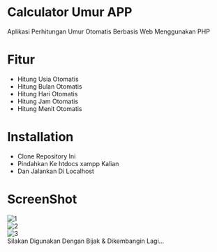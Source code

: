 # Calculator Umur APP

Aplikasi Perhitungan Umur Otomatis Berbasis Web Menggunakan PHP

# Fitur

- Hitung Usia Otomatis
- Hitung Bulan Otomatis
- Hitung Hari Otomatis
- Hitung Jam Otomatis
- Hitung Menit Otomatis

# Installation

- Clone Repository Ini
- Pindahkan Ke htdocs xampp Kalian
- Dan Jalankan Di Localhost

# ScreenShot

![1](https://user-images.githubusercontent.com/33697576/114830174-27317380-9df6-11eb-9e2f-b1d0c73495b6.PNG) <br>
![2](https://user-images.githubusercontent.com/33697576/114830186-2c8ebe00-9df6-11eb-995e-13107fc15d58.PNG) <br>
![3](https://user-images.githubusercontent.com/33697576/114830195-30224500-9df6-11eb-8c04-0fea45e05832.PNG) <br>
Silakan Digunakan Dengan Bijak & Dikembangin Lagi...
